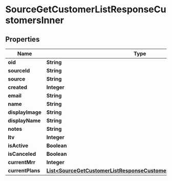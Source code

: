 

# SourceGetCustomerListResponseCustomersInner


## Properties

| Name | Type | Description | Notes |
|------------ | ------------- | ------------- | -------------|
|**oid** | **String** |  |  [optional] |
|**sourceId** | **String** |  |  [optional] |
|**source** | **String** |  |  [optional] |
|**created** | **Integer** |  |  [optional] |
|**email** | **String** |  |  [optional] |
|**name** | **String** |  |  [optional] |
|**displayImage** | **String** |  |  [optional] |
|**displayName** | **String** |  |  [optional] |
|**notes** | **String** |  |  [optional] |
|**ltv** | **Integer** |  |  [optional] |
|**isActive** | **Boolean** |  |  [optional] |
|**isCanceled** | **Boolean** |  |  [optional] |
|**currentMrr** | **Integer** |  |  [optional] |
|**currentPlans** | [**List&lt;SourceGetCustomerListResponseCustomersInnerCurrentPlansInner&gt;**](SourceGetCustomerListResponseCustomersInnerCurrentPlansInner.md) |  |  [optional] |



